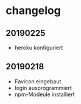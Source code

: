 # changelog

## 20190225

* heroku konfiguriert

## 20190218

* Favicon eingebaut
* login ausprogrammiert
* npm-Modeule installiert
